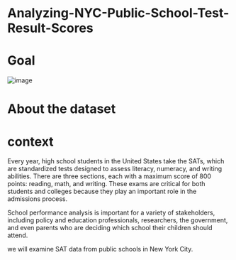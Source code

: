 # Analyzing-NYC-Public-School-Test-Result-Scores

# Goal






![image](https://user-images.githubusercontent.com/119105391/208693208-1ff7945d-d844-489b-b98d-5b889632199f.png)


# About the dataset
# context
Every year, high school students in the United States take the SATs, which are standardized tests designed to assess literacy, numeracy, and writing abilities. There are three sections, each with a maximum score of 800 points: reading, math, and writing. These exams are critical for both students and colleges because they play an important role in the admissions process.

School performance analysis is important for a variety of stakeholders, including policy and education professionals, researchers, the government, and even parents who are deciding which school their children should attend.

we will examine SAT data from public schools in New York City.
